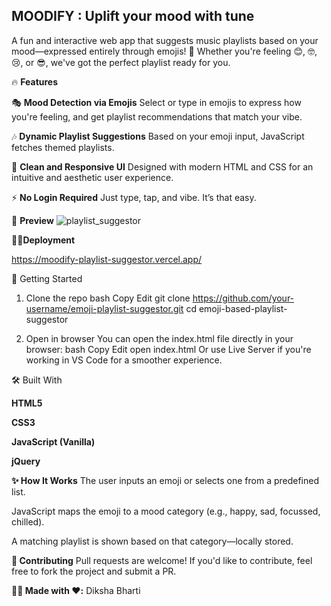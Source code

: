 ## MOODIFY : Uplift your mood with tune

A fun and interactive web app that suggests music playlists based on your mood—expressed entirely through emojis! 🎉 Whether you're feeling 😊, 🤓, 😢, or 😎, we've got the perfect playlist ready for you.

🔥 **Features**

🎭 **Mood Detection via Emojis**
Select or type in emojis to express how you're feeling, and get playlist recommendations that match your vibe.

🎶 **Dynamic Playlist Suggestions**
Based on your emoji input, JavaScript fetches themed playlists.

🌈 **Clean and Responsive UI**
Designed with modern HTML and CSS for an intuitive and aesthetic user experience.

⚡ **No Login Required**
Just type, tap, and vibe. It’s that easy.

📸 **Preview**
![playlist_suggestor](https://github.com/user-attachments/assets/dfe97c50-30af-4adc-952e-45c91f77f697)


👨‍💻**Deployment**

https://moodify-playlist-suggestor.vercel.app/

🚀 Getting Started
1. Clone the repo
bash
Copy
Edit
git clone https://github.com/your-username/emoji-playlist-suggestor.git
cd emoji-based-playlist-suggestor

2. Open in browser
You can open the index.html file directly in your browser:
bash
Copy
Edit
open index.html
Or use Live Server if you're working in VS Code for a smoother experience.

🛠️ Built With

**HTML5**

**CSS3**

**JavaScript (Vanilla)**

**jQuery**

**✨ How It Works**
The user inputs an emoji or selects one from a predefined list.

JavaScript maps the emoji to a mood category (e.g., happy, sad, focussed, chilled).

A matching playlist is shown based on that category—locally stored.

**🤝 Contributing**
Pull requests are welcome! If you'd like to contribute, feel free to fork the project and submit a PR.


**🧑‍💻 Made with ❤️:**
Diksha Bharti
